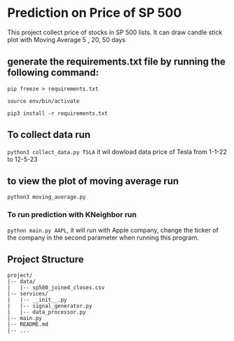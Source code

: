  

# Prediction on Price of SP 500

This project collect price of stocks in SP 500 lists. It can draw candle stick plot with Moving Average 5 , 20, 50 days

## generate the requirements.txt file by running the following command:

`pip freeze > requirements.txt`

`source env/bin/activate`

`pip3 install -r requirements.txt`

## To collect data run 

`python3 collect_data.py TSLA` it wil dowload data price of Tesla from 1-1-22 to 12-5-23

## to view the plot of moving average run 

`python3 moving_average.py`

### To run prediction with KNeighbor run 

`python main.py AAPL`, it will run with Apple company, change the ticker of the company in the second parameter when running this program. 

## Project Structure

```plaintext
project/
|-- data/
|   |-- sp500_joined_closes.csv
|-- services/
|   |-- __init__.py
|   |-- signal_generator.py
|   |-- data_processor.py
|-- main.py
|-- README.md
|-- ...
